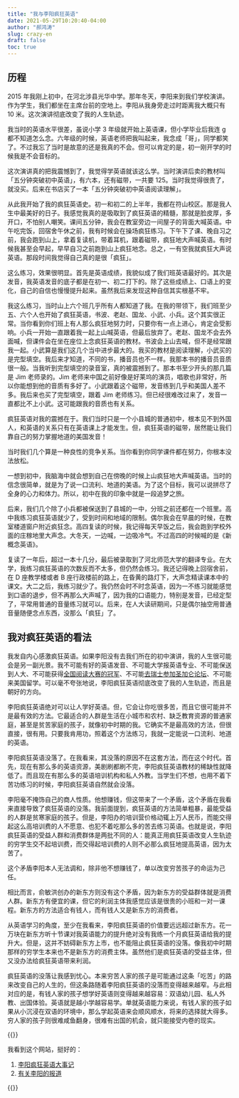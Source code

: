 ```yaml
---
title: "我与李阳疯狂英语"
date: 2021-05-29T10:20:40-04:00
author: "郝鸿涛"
slug: crazy-en
draft: false
toc: true
---
```

## 历程
2015 年我刚上初中，在河北涉县光华中学。那年冬天，李阳来到我们学校演讲。作为学生，我们都坐在主席台前的空地上。李阳从我身旁走过时距离我大概只有 10 米。这次演讲彻底改变了我的人生轨迹。

我当时的英语水平很差，虽说小学 3 年级就开始上英语课，但小学毕业后我连 g 都不知道怎么念。六年级的时候，英语老师把我叫起来，我念成「哥」，同学都笑了。不过我忘了当时是故意的还是我真的不会。但可以肯定的是，初一刚开学的时候我是不会音标的。

这次演讲真的把我震憾到了，我觉得学英语就该这么学。当时演讲后卖的教材叫「五分钟突破初中英语」，有六本，还有磁带，一共要 125。当时我觉得很贵了，就没买。后来在书店买了一本「五分钟突破初中英语阅读理解」。

从此我开始了我的疯狂英语史。初一和初二的上半年，我都在符山校区。那是我人生中最美好的日子。我感觉我真的是吸取到了疯狂英语的精髓，那就是脸皮厚，多开口，不怕别人嘲笑。课间五分钟，我会在教室旁边一间屋子的背面大喊英语。中午吃完饭，回宿舍午休之前，我有时候会在操场疯狂练习。下午下了课、晚自习之前，我会跑到山上，拿着复读机，带着耳机，跟着磁带，疯狂地大声喊英语。有时候我甚至会早起，早早自习之前跑到山上疯狂地念。总之，一有空我就疯狂大声说英语。那段时间我觉得自己真的是很「疯狂」。

这么练习，效果很明显。首先是英语成绩，我貌似成了我们班英语最好的。其次是发音，我英语发音的底子都是在初一、初二打下的。除了这些成绩上、口语上的变化，自己的自信也慢慢提升起来。虽然我后来发现这种自信其实根基不牢。

我这么练习，当时山上六个班几乎所有人都知道了我。在我的带领下，我们班至少五、六个人也开始了疯狂英语，书波、老赵、国龙、小武、小兵。这个其实很正常。当你看到你们班上有人那么疯狂地努力时，只要你有一点上进心，肯定会受影响。小兵一开始一直跟着我一起上山喊英语，但最后放弃了。老赵、国龙不会去外面喊，但课件会在坐在座位上念疯狂英语的教材。书波会上山去喊，但不是经常跟我一起。小武算是我们这几个当中进步最大的。我买的教材是阅读理解，小武买的是完型填空。我后来才知道，不同的书，播音员也不一样。我那本书的播音员音质很一般。当我听到完型填空的录音室，真的被震撼到了。那本书至少开头的那几篇是 Jim 老师录的。Jim 老师来中国之前好像是好莱坞的演员，唱歌也非常好，所以你能想到他的音质有多好了。小武跟着这个磁带，发音练到几乎和美国人差不多。我后来也买了完型填空，跟着 Jim 老师练习。但已经很难改过来了，发音一直都比不上小武。这可能跟我的音质也有关系。

疯狂英语对我的震撼在于。我们当时只是一个小县城的普通初中，根本见不到外国人，和英语的关系只有在英语课上才能发生。但，疯狂英语的磁带，居然能让我们靠自己的努力掌握地道的美国发音！

当时我们几个算是一种良性的竞争关系。当你看到你同学课件都在努力，你根本没法放松。

一想到初中，我脑海中就会想到自己在傍晚的时候上山疯狂地大声喊英语。当时的信念很简单，就是为了说一口流利、地道的美语。为了这个目标，我可以说拼尽了全身的心力和体力。所以，初中在我的印象中就是一段追梦之旅。

后来，我们几个除了小兵都被保送到了县城的一中，分班之前还都在一个班里。高中我练习疯狂英语就少了，受到时间和地域的限制。偶尔我会在早晨的时候，在教室楼道窗户附近疯狂念。高四复读的时候，我记得每天早饭之后，我会跑到学校外面的庄稼地里大声念。大冬天，一边喊，一边吸冷气。不过高四的时候喊的是《新概念英语》。

复读了一年后，超过一本十几分，最后被录取到了河北师范大学的翻译专业。在大学，我练习疯狂英语的次数反而不太多，但仍然会练习。我还记得晚上回宿舍前，在 D 座教学楼或者 B 座行政楼前的路上，在昏黄的路灯下，大声念精读课本中的课文。大二之后，我练习就少了。我仍然会时不时念英语，因为一不练习就能感觉到口语的退步，但不再那么大声喊了，因为我的口语能力，特别是发音，已经定型了，平常用普通的音量练习就可以。后来，在人大读研期间，只是偶尔抽空用普通音量随便念点东西，没那么「疯狂」了。

## 我对疯狂英语的看法

我发自内心感激疯狂英语。如果李阳没有去我们所在的初中演讲，我的人生很可能会是另一副光景。我不可能有好的英语发音、不可能大学报英语专业、不可能保送到人大、不可能获得[全国阅读大赛的冠军](/cn/2020/01/06/fltrp-reading-contest/)、不可能[去瑞士参加圣加仑论坛](/cn/2020/01/17/2017-st.gallen-memory/)、不可能来美国留学。可以毫不夸张地说，李阳疯狂英语彻底改变了我的人生轨迹，而且是朝好的方向。

李阳疯狂英语绝对可以让人学好英语。但，它会让你吃很多苦，而且它很可能并不是最有效的方法。它最适合的人群是生活在小城市和农村、缺乏教育资源的普通家庭，甚至是贫苦家庭的孩子，就像初中时期的我。它确实不是最高效的方法，但很直接，很有用。只要我肯用功，照着这个方法练习，我就一定能说一口流利、地道的英语。

李阳疯狂英语没落了。在我看来，其没落的原因不在这套方法，而在这个时代。首先，现在有那么多的英语资源，美剧刷都刷不完，李阳疯狂英语教材的稀缺性就降低了。而且现在有那么多的英语培训机构和私人外教。当学生们不想，也用不着下苦功练习的时候，李阳疯狂英语自然就会没落。

李阳毫不掩饰自己的商人性质。他想赚钱，但这带来了一个矛盾，这个矛盾在我看来直接导致了疯狂英语的没落。我前面提到，疯狂英语的方法简单粗暴，最能受益的人群是贫寒家庭的孩子。但是，李阳办的培训营价格动辄上万人民币，而能交得起这么高培训费的人不愿意、也犯不着吃那么多的苦去练习英语。也就是说，李阳疯狂英语的受益人群和消费群体是两批不同的人：能真正用疯狂英语改变人生轨迹的穷学生交不起培训费，而交得起培训费的人则不必那么疯狂地提高英语，因为太苦了。

这个矛盾李阳本人无法调和，除非他不想赚钱了，单以改变穷苦孩子的命运为己任。

相比而言，俞敏洪创办的新东方则没有这个矛盾，因为新东方的受益群体就是消费人群。新东方有便宜的课，但它的利润主体我感觉应该是很贵的小班和一对一课程。新东方的方法适合有钱人，而有钱人又是新东方的消费者。

从英语学习的角度，至少在我看来，李阳疯狂英语的价值要远远超过新东方。花一万块在新东方听十节课对我英语能力的提升绝对没有我练一个月疯狂英语给我的提升大。但是，这并不妨碍新东方上市，也不能阻止疯狂英语的没落。像我初中时期那样的穷学生本来也不是新东方的消费主体。虽然他们是疯狂英语的受益主体，但又没办法给疯狂英语带来利润。

疯狂英语的没落让我感到忧心。本来穷苦人家的孩子是可能通过这条「吃苦」的路来改变自己的人生的，但这条路随着李阳疯狂英语的没落而变得越来越窄。与此相对应的是，有钱人家的孩子想学好英语则变得越来越容易：双语幼儿园、私人外教、出国体验。英语就是越小学越容易学。单就英语能力来说，有钱人家的孩子如果从小沉浸在双语的环境中，那么学起英语来会顺风顺水，将来的选择就大得多。穷人家的孩子则很难咸鱼翻身，很难有出国的机会，就只能接受内卷的现实。

{{<block class="note">}}

我看到这个网站，挺好的：

1. [李阳疯狂英语大事记](https://lyce.info/)
2. [有关李阳的报道](https://lyce.info/archive/)

{{<end>}}










